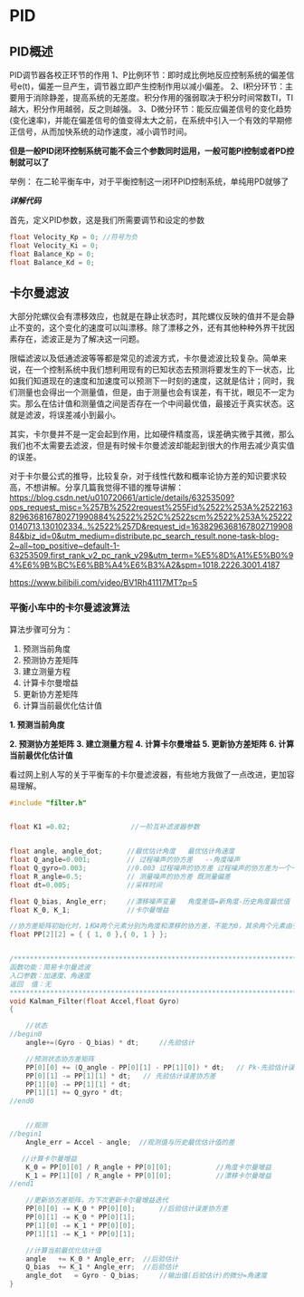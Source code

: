 # PID

## PID概述

PID调节器各校正环节的作用
1、P比例环节：即时成比例地反应控制系统的偏差信号e(t)，偏差一旦产生，调节器立即产生控制作用以减小偏差。
2、I积分环节：主要用于消除静差，提高系统的无差度。积分作用的强弱取决于积分时间常数TI，TI越大，积分作用越弱，反之则越强。
3、D微分环节：能反应偏差信号的变化趋势(变化速率)，并能在偏差信号的值变得太大之前，在系统中引入一个有效的早期修正信号，从而加快系统的动作速度，减小调节时间。

**但是一般PID闭环控制系统可能不会三个参数同时运用，一般可能PI控制或者PD控制就可以了**

举例：
在二轮平衡车中，对于平衡控制这一闭环PID控制系统，单纯用PD就够了

***详解代码***

首先，定义PID参数，这是我们所需要调节和设定的参数
```c
float Velocity_Kp = 0; //符号为负
float Velocity_Ki = 0;
float Balance_Kp = 0; 
float Balance_Kd = 0;  
```

## 卡尔曼滤波

大部分陀螺仪会有漂移效应，也就是在静止状态时，其陀螺仪反映的值并不是会静止不变的，这个变化的速度可以叫漂移。除了漂移之外，还有其他种种外界干扰因素存在，滤波正是为了解决这一问题。

限幅滤波以及低通滤波等等都是常见的滤波方式，卡尔曼滤波比较复杂。简单来说，在一个控制系统中我们想利用现有的已知状态去预测将要发生的下一状态，比如我们知道现在的速度和加速度可以预测下一时刻的速度，这就是估计；同时，我们测量也会得出一个测量值，但是，由于测量也会有误差，有干扰，眼见不一定为实。那么在估计值和测量值之间是否存在一个中间最优值，最接近于真实状态。这就是滤波，将误差减小到最小。

其实，卡尔曼并不是一定会起到作用，比如硬件精度高，误差确实微乎其微，那么我们也不太需要去滤波，但是有时候卡尔曼滤波却能起到很大的作用去减少真实值的误差。

对于卡尔曼公式的推导，比较复杂，对于线性代数和概率论协方差的知识要求较高，不想讲解。分享几篇我觉得不错的推导讲解：
https://blog.csdn.net/u010720661/article/details/63253509?ops_request_misc=%257B%2522request%255Fid%2522%253A%2522163829636816780271990884%2522%252C%2522scm%2522%253A%252220140713.130102334..%2522%257D&request_id=163829636816780271990884&biz_id=0&utm_medium=distribute.pc_search_result.none-task-blog-2~all~top_positive~default-1-63253509.first_rank_v2_pc_rank_v29&utm_term=%E5%8D%A1%E5%B0%94%E6%9B%BC%E6%BB%A4%E6%B3%A2&spm=1018.2226.3001.4187

https://www.bilibili.com/video/BV1Rh41117MT?p=5


### 平衡小车中的卡尔曼滤波算法

算法步骤可分为：
1. 预测当前角度
2. 预测协方差矩阵
3. 建立测量方程
4. 计算卡尔曼增益
5. 更新协方差矩阵
6. 计算当前最优化估计值

**1. 预测当前角度**

**2. 预测协方差矩阵**
**3. 建立测量方程**
**4. 计算卡尔曼增益**
**5. 更新协方差矩阵**
**6. 计算当前最优化估计值**

看过网上别人写的关于平衡车的卡尔曼滤波器，有些地方我做了一点改进，更加容易理解。

```c
#include "filter.h"


float K1 =0.02;               //一阶互补滤波器参数


float angle, angle_dot;      //最优估计角度   最优估计角速度	
float Q_angle=0.001;         // 过程噪声的协方差   --角度噪声
float Q_gyro=0.003;          //0.003 过程噪声的协方差 过程噪声的协方差为一个一行两列矩阵   --漂移噪声
float R_angle=0.5;           // 测量噪声的协方差 既测量偏差
float dt=0.005;              //采样时间                 

float Q_bias, Angle_err;     //漂移噪声变量   角度差值=新角度-历史角度最优值  
float K_0, K_1;              //卡尔曼增益

//协方差矩阵初始化时，1和4两个元素分别为角度和漂移的协方差，不能为0，其余两个元素由于角度和漂移是对立的，故相互协方差为零
float PP[2][2] = { { 1, 0 },{ 0, 1 } };  


/**************************************************************************
函数功能：简易卡尔曼滤波
入口参数：加速度、角速度
返回  值：无
**************************************************************************/
void Kalman_Filter(float Accel,float Gyro)		
{

    //状态
//begin0
	angle+=(Gyro - Q_bias) * dt;     //先验估计

	//预测状态协方差矩阵
	PP[0][0] += (Q_angle - PP[0][1] - PP[1][0]) * dt;   // Pk-先验估计误差协方差微分的积分
	PP[0][1] -= PP[1][1] * dt;   // 先验估计误差协方差
	PP[1][0] -= PP[1][1] * dt;
	PP[1][1] += Q_gyro * dt;
//end0


	//观测
//begin1
	Angle_err = Accel - angle;  //观测值与历史最优估计值的差	

   //计算卡尔曼增益
	K_0 = PP[0][0] / R_angle + PP[0][0];           //角度卡尔曼增益
	K_1 = PP[1][0] / R_angle + PP[0][0];           //漂移卡尔曼增益
//end1

    //更新协方差矩阵，为下次更新卡尔曼增益迭代
	PP[0][0] -= K_0 * PP[0][0];		 //后验估计误差协方差
	PP[0][1] -= K_0 * PP[0][1];
	PP[1][0] -= K_1 * PP[0][0];
	PP[1][1] -= K_1 * PP[0][1];

	//计算当前最优化估计值	
	angle	+= K_0 * Angle_err;	 //后验估计
	Q_bias	+= K_1 * Angle_err;	 //后验估计
	angle_dot   = Gyro - Q_bias;	 //输出值(后验估计)的微分=角速度
}
```